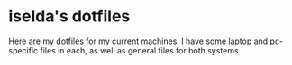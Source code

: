 # iselda's dotfiles

Here are my dotfiles for my current machines. I have some laptop and pc-specific files in each, as well as general files for both systems.
